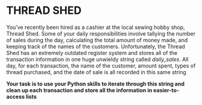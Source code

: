 # THREAD SHED
You’ve recently been hired as a cashier at the local sewing hobby shop, Thread Shed. Some of your daily responsibilities involve tallying the number of sales during the day, calculating the total amount of money made, and keeping track of the names of the customers. Unfortunately, the Thread Shed has an extremely outdated register system and stores all of the transaction information in one huge unwieldy string called *daily_sales*. All day, for each transaction, the name of the customer, amount spent, types of thread purchased, and the date of sale is all recorded in this same string

**Your task is to use your Python skills to iterate through this string and clean up each transaction and store all the information in easier-to-access lists**

